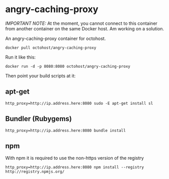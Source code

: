 angry-caching-proxy
===================

_IMPORTANT NOTE:_ At the moment, you cannot connect to this container from another container on the same Docker host. Am working on a solution.

An angry-caching-proxy container for octohost.

`docker pull octohost/angry-caching-proxy`

Run it like this:

`docker run -d -p 8080:8080 octohost/angry-caching-proxy`

Then point your build scripts at it:

apt-get
--------

`http_proxy=http://ip.address.here:8080 sudo -E apt-get install sl`

Bundler (Rubygems)
--------

`http_proxy=http://ip.address.here:8080 bundle install`

npm
--------

With npm it is required to use the non-https version of the registry

`http_proxy=http://ip.address.here:8080 npm install --registry http://registry.npmjs.org/`
